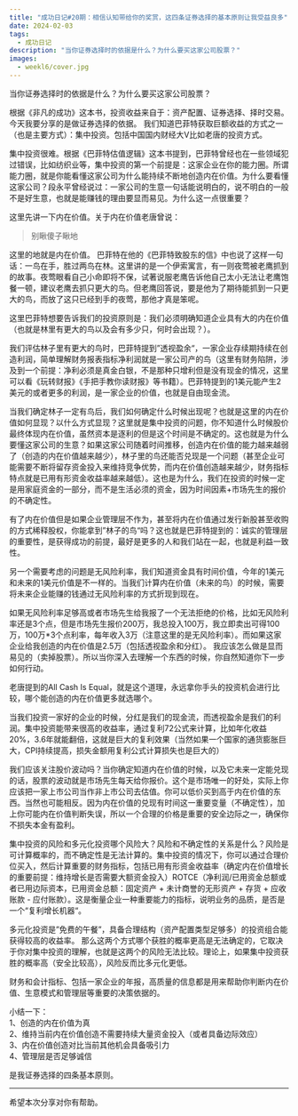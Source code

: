 ```yaml
---
title: "成功日记#20期：相信认知带给你的奖赏，这四条证券选择的基本原则让我受益良多"
date: 2024-02-03
tags:
  - 成功日记
description: "当你证券选择时的依据是什么？为什么要买这家公司股票？"
images:
  - weekl6/cover.jpg
---
```


当你证券选择时的依据是什么？为什么要买这家公司股票？

根据《非凡的成功》这本书，投资收益来自于：资产配置、证券选择、择时交易。今天我要分享的是做证券选择的依据。 我们知道巴菲特获取巨额收益的方式之一（也是主要方式）：集中投资。包括中国国内财经大V比如老唐的投资方式。

集中投资很难。根据《巴菲特估值逻辑》这本书提到，巴菲特曾经也在一些领域犯过错误，比如纺织业等，集中投资的第一个前提是：这家企业在你的能力圈。所谓能力圈，就是你能看懂这家公司为什么能持续不断地创造内在价值。为什么要看懂这家公司？段永平曾经说过：一家公司的生意一句话能说明白的，说不明白的一般不是好生意，也就是能赚钱的理由要显而易见。为什么这一点很重要？

这里先讲一下内在价值。关于内在价值老唐曾说：

> 别瞅傻子瞅地

这里的地就是内在价值。 巴菲特在他的《巴菲特致股东的信》中也说了这样一句话：一鸟在手，胜过两鸟在林。这里讲的是一个伊索寓言，有一则夜莺被老鹰抓到的故事。夜莺眼看自己小命即将不保，试著说服老鹰告诉他自己太小无法让老鹰饱餐一顿，建议老鹰去抓只更大的鸟。但老鹰回答说，要是他为了期待能抓到一只更大的鸟，而放了这只已经到手的夜莺，那他才真是笨呢。

这里巴菲特想要告诉我们的投资原则是：我们必须明确知道企业具有大的内在价值（也就是林里有更大的鸟以及会有多少只，何时会出现？）。

我们评估林子里有更大的鸟时，巴菲特提到”透视盈余“，一家企业存续期持续在创造利润，简单理解财务报表指标净利润就是一家公司产的鸟（这里有财务陷阱，涉及到一个前提：净利必须是真金白银，不是那种只增利但是没有现金的情况，这里可以看《玩转财报》《手把手教你读财报》等书籍）。巴菲特提到的1美元能产生2美元的或者更多的利润，是一家企业的价值，也就是自由现金流。

当我们确定林子一定有鸟后，我们如何确定什么时候出现呢？也就是这里的内在价值如何显现？以什么方式显现？这里就是集中投资的问题，你不知道什么时候股价最终体现内在价值，虽然资本是逐利的但是这个时间是不确定的。这也就是为什么要懂这家公司的生意？如果这家公司随着时间推移，创造内在价值的能力越来越弱了（创造的内在价值越来越少），林子里的鸟还能否兑现是一个问题（甚至企业可能需要不断将留存资金投入来维持竞争优势，而内在价值创造越来越少，财务指标特点就是已用有形资金收益率越来越低）。这也是为什么，我们在投资的时候一定是用家庭资金的一部分，而不是生活必须的资金，因为时间因素+市场先生的报价的不确定性。

有了内在价值但是如果企业管理层不作为，甚至将内在价值通过发行新股甚至收购的方式稀释股权，你能拿到”林子的鸟“吗？这也就是巴菲特提到的：诚实的管理层的重要性，是获得成功的前提，最好是更多的人和我们站在一起，也就是利益一致性。

另一个需要考虑的问题是无风险利率，我们知道资金具有时间价值，今年的1美元和未来的1美元价值是不一样的。当我们计算内在价值（未来的鸟）的时候，需要将未来企业能赚的钱通过无风险利率的方式折现到现在。

如果无风险利率足够高或者市场先生给我报了一个无法拒绝的价格，比如无风险利率还是3个点，但是市场先生报价200万，我总投入100万，我立即卖出可得100万，100万*3个点利率，每年收入3万（注意这里的是无风险利率）。而如果这家企业给我创造的内在价值是2.5万（包括透视盈余和分红）。 我应该怎么做是显而易见的（卖掉股票）。所以当你深入去理解一个东西的时候，你自然知道你下一步如何行动。

老唐提到的All Cash Is Equal，就是这个道理，永远拿你手头的投资机会进行比较，哪个能创造的内在价值更多就选哪个。

当我们投资一家好的企业的时候，分红是我们的现金流，而透视盈余是我们的利润。集中投资能带来很高的收益率，通过复利72公式来计算，比如年化收益20%，3.6年就能翻倍，这就是巨大的复利效果（当然如果一个国家的通货膨胀巨大，CPI持续提高，损失金额用复利公式计算损失也是巨大的）

我们应该关注股价波动吗？当你确定知道内在价值的时候，以及它未来一定能兑现的话，股票的波动就是市场先生每天给你报价。这个是市场唯一的好处，实际上你应该把一家上市公司当作非上市公司去估值。你可以低价买到高于内在价值的东西。当然也可能相反。因为内在价值的兑现有时间这一重要变量（不确定性），加上你可能内在价值判断失误，所以一个合理的价格是重要的安全边际之一，确保你不损失本金有盈利。

集中投资的风险和多元化投资哪个风险大？风险和不确定性的关系是什么？风险是可计算概率的，而不确定性是无法计算的。集中投资的情况下，你可以通过合理价位买入，然后计算重要的财务指标，包括已用有形资金收益率（确定内在价值增长的重要前提：维持增长是否需要大额资金投入）ROTCE（净利润/已用资金总额或者已用边际资本，已用资金总额：固定资产 + 未计商誉的无形资产 + 存货 + 应收账款 - 应付账款）。这是衡量企业一种重要能力的指标，说明业务的品质，是否是一个“复利增长机器“。

多元化投资是”免费的午餐”，具备合理结构（资产配置类型足够多）的投资组合能获得较高的收益率。 那么这两个方式哪个获胜的概率更高是无法确定的，它取决于你对集中投资的理解，也就是这两个的风险无法比较。理论上，如果集中投资获胜的概率高（安全比较高），风险反而比多元化更低。

财务和会计指标、包括一家企业的年报，高质量的信息都是用来帮助你判断内在价值、生意模式和管理层等重要的决策依据的。

小结一下：  
1、创造的内在价值为真  
2、维持当前内在价值创造不需要持续大量资金投入（或者具备边际效应）   
3、内在价值创造对比当前其他机会具备吸引力  
4、管理层是否足够诚信  

是我证券选择的四条基本原则。

---

希望本次分享对你有帮助。